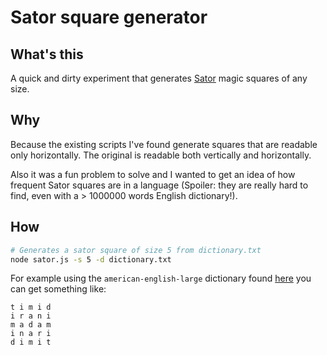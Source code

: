 # Sator square generator

## What's this

A quick and dirty experiment that generates [Sator](https://en.wikipedia.org/wiki/Sator_Square) 
magic squares of any size.

## Why

Because the existing scripts I've found generate squares that are readable only horizontally.
The original is readable both vertically and horizontally.

Also it was a fun problem to solve and I wanted to get an idea of how frequent Sator squares are in a language (Spoiler: they are really hard to find, even with a > 1000000 words English dictionary!).

## How

```sh
# Generates a sator square of size 5 from dictionary.txt
node sator.js -s 5 -d dictionary.txt
```

For example using the `american-english-large` dictionary found [here](https://www.levidromelist.com/levidrome-list/dictionary) you can get something like:

```
t i m i d
i r a n i
m a d a m
i n a r i
d i m i t
```